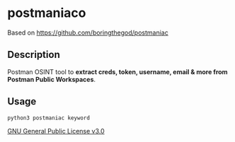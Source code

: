 # postmaniaco

Based on https://github.com/boringthegod/postmaniac 

## Description

Postman OSINT tool to **extract creds, token, username, email & more from Postman Public Workspaces**.


## Usage

`python3 postmaniac keyword`

[GNU General Public License v3.0](https://www.gnu.org/licenses/gpl-3.0.fr.html)
